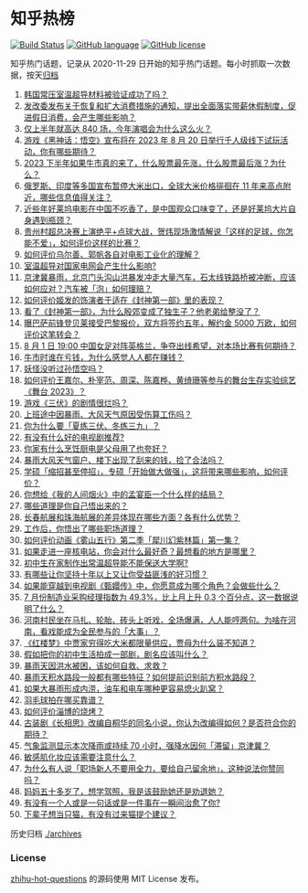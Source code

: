 # 知乎热榜
[![Build Status](https://github.com/ToWeLong/zhihu-hot-questions/workflows/CI/badge.svg)](https://github.com/ToWeLong/zhihu-hot-questions/actions)
[![GitHub language](https://img.shields.io/badge/language-golang-orange.svg)](https://golang.org/)
[![GitHub license](https://img.shields.io/github/license/ToWeLong/zhihu-hot-questions)](https://github.com/ToWeLong/zhihu-hot-questions/blob/main/LICENSE)

知乎热门话题，记录从 2020-11-29 日开始的知乎热门话题。每小时抓取一次数据，按天[归档](./archives)

<!-- BEGIN -->

1. [韩国常压室温超导材料被验证成功了吗？](https://www.zhihu.com/question/614426480)
1. [发改委发布关于恢复和扩大消费措施的通知，提出全面落实带薪休假制度，促进假日消费，会产生哪些影响？](https://www.zhihu.com/question/614832637)
1. [仅上半年就高达 840 场，今年演唱会为什么这么火？](https://www.zhihu.com/question/614836835)
1. [游戏《黑神话：悟空》宣布将在 2023 年 8 月 20 日举行千人级线下试玩活动，你有哪些期待？](https://www.zhihu.com/question/614832349)
1. [2023 下半年如果牛市真的来了，什么股票最先涨，什么股票最后涨？为什么？](https://www.zhihu.com/question/614394737)
1. [俄罗斯、印度等多国宣布暂停大米出口，全球大米价格徘徊在 11 年来高点附近，哪些信息值得关注？](https://www.zhihu.com/question/614739505)
1. [近些年好莱坞电影在中国不吃香了，是中国观众口味变了，还是好莱坞大片自身遇到瓶颈？](https://www.zhihu.com/question/614717937)
1. [贵州村超总决赛上演绝平+点球大战，贺炜现场激情解说「这样的足球，你怎能不爱」，如何评价这样的比赛？](https://www.zhihu.com/question/614834846)
1. [如何评价乌尔善、郭帆各自对电影工业化的理解？](https://www.zhihu.com/question/614458303)
1. [室温超导对国家电网会产生什么影响?](https://www.zhihu.com/question/614395671)
1. [京津冀暴雨，北京门头沟山洪暴发冲走大量汽车，石太线铁路桥被冲断，应该如何应对？汽车被「泡」如何理赔？](https://www.zhihu.com/question/614851158)
1. [如何评价姬发的饰演者于适在《封神第一部》里的表现？](https://www.zhihu.com/question/613750613)
1. [看了《封神第一部》，为什么殷郊变成了独生子？他老弟给整没了？](https://www.zhihu.com/question/614579302)
1. [曝巴萨前锋登贝莱接受巴黎报价，双方将签约五年，解约金 5000 万欧，如何评价这笔转会？](https://www.zhihu.com/question/614823633)
1. [8 月 1 日 19:00 中国女足对阵英格兰，争夺出线希望，对本场比赛有何期待？](https://www.zhihu.com/question/614824038)
1. [牛市时谁在亏钱，为什么感觉人人都在赚钱？](https://www.zhihu.com/question/614394797)
1. [妖怪没听过孙悟空吗？](https://www.zhihu.com/question/610498179)
1. [如何评价王嘉尔、朴宰范、周深、陈嘉桦、黄绮珊等参与的舞台生存实验综艺《舞台 2023》？](https://www.zhihu.com/question/614624822)
1. [游戏《三伏》的剧情很烂吗？](https://www.zhihu.com/question/614624919)
1. [上班途中因暴雨、大风天气原因受伤算工伤吗？](https://www.zhihu.com/question/614724833)
1. [你为什么要「夏练三伏、冬练三九」？](https://www.zhihu.com/question/614286475)
1. [有没有什么好的电视剧推荐?](https://www.zhihu.com/question/614757723)
1. [你家有什么烹饪厨电是父母用了也夸好？](https://www.zhihu.com/question/613864190)
1. [暴雨大风天气窗户、楼下出现了刮来的钱，捡了合法吗？](https://www.zhihu.com/question/614723319)
1. [学硕「缩招甚至停招」，专硕「开始做大做强」，这将带来哪些影响，如何评价？](https://www.zhihu.com/question/614033417)
1. [你想给《我的人间烟火》中的孟宴臣一个什么样的结局？](https://www.zhihu.com/question/612084500)
1. [哪些道理是你自己悟出来的？](https://www.zhihu.com/question/564565186)
1. [长春航展和珠海航展的差异体现在哪些方面？各有什么优势？](https://www.zhihu.com/question/614210121)
1. [工作后，你悟出了哪些职场道理？](https://www.zhihu.com/question/328804398)
1. [如何评价动画《雾山五行》第二季「犀川幻紫林篇」第一集？](https://www.zhihu.com/question/614143988)
1. [如果走进一座核电站，你会对什么最好奇？最想看的地方是哪里？](https://www.zhihu.com/question/614117765)
1. [初中生在家制作出常温超导能不能保送大学啊?](https://www.zhihu.com/question/614619851)
1. [有哪些让你坚持十年以上又让你受益匪浅的好习惯？](https://www.zhihu.com/question/355882100)
1. [如果能穿越到电视剧《甄嬛传》中，你愿意成为哪个角色？会做些什么？](https://www.zhihu.com/question/604571209)
1. [7 月份制造业采购经理指数为 49.3%，比上月上升 0.3 个百分点，这一数据说明了什么？](https://www.zhihu.com/question/614828209)
1. [河南村民坐在马扎、轮胎、砖头上听戏，全场爆满，人人能哼两句。为啥在河南，看戏能成为全民参与的「大事」？](https://www.zhihu.com/question/613695522)
1. [《红楼梦》中贾家穷得吃大米都限量供应，贾母为什么装不知道？](https://www.zhihu.com/question/561399508)
1. [假如把你的初中生活拍成一部剧，剧名应该叫什么？](https://www.zhihu.com/question/612505359)
1. [暴雨天因洪水被困，该如何自救、求救？](https://www.zhihu.com/question/614724440)
1. [暴雨天积水路段一般都有哪些特征？如何提前识别前方积水路段？](https://www.zhihu.com/question/614724617)
1. [如果大暴雨形成内涝，油车和电车哪种更容易熄火趴窝？](https://www.zhihu.com/question/613310322)
1. [羽毛球拍在哪买靠谱？](https://www.zhihu.com/question/613804687)
1. [如何评价淄博的烧烤？](https://www.zhihu.com/question/510779192)
1. [古装剧《长相思》改编自桐华的同名小说，你认为改编得如何？是否符合你的期待？](https://www.zhihu.com/question/613714827)
1. [气象监测显示本次降雨或持续 70 小时，强降水因何「滞留」京津冀？](https://www.zhihu.com/question/614824790)
1. [敏感肌化妆应该需要注意什么？](https://www.zhihu.com/question/610858968)
1. [为什么有人说「职场新人不要用全力，要给自己留余地」，这种说法你赞同吗？](https://www.zhihu.com/question/612078665)
1. [妈妈五十多岁了，想学驾照，我是该鼓励她还是劝退她？](https://www.zhihu.com/question/613599565)
1. [有没有一个人或是一句话或是一件事在一瞬间治愈了你?](https://www.zhihu.com/question/614840596)
1. [下辈子想当只猫，有没有过来猫提个建议？](https://www.zhihu.com/question/614062578)

<!-- END -->

历史归档 [./archives](./archives)


### License
[zhihu-hot-questions](https://github.com/towelong/zhihu-hot-questions) 的源码使用 MIT License 发布。